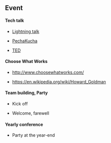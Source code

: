 ## Event

#### Tech talk

- [Lightning talk](https://en.wikipedia.org/wiki/Lightning_talk)

- [PechaKucha](https://en.wikipedia.org/wiki/PechaKucha)

- [TED](http://www.ted.com/)


#### Choose What Works

- http://www.choosewhatworks.com/

- https://en.wikipedia.org/wiki/Howard_Goldman


#### Team building, Party

- Kick off

- Welcome, farewell


#### Yearly conference

- Party at the year-end

